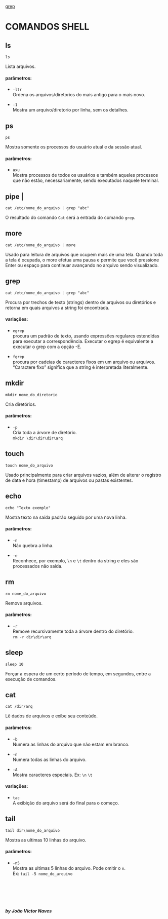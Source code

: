 [grep](#grep)

# COMANDOS SHELL
## ls
```
ls
```
Lista arquivos.

#### parâmetros:

- ``-ltr``<br>
Ordena os arquivos/diretorios do mais antigo para o mais novo.

- ``-1``<br>
Mostra um arquivo/diretorio por linha, sem os detalhes.

## ps
```
ps
```
Mostra somente os processos do usuário atual e da sessão atual.

#### parâmetros:
- ``axu`` <br>
Mostra processos de todos os usuários e também aqueles processos que não estão, necessariamente, sendo executados naquele terminal.

## pipe |

```
cat /etc/nome_do_arquivo | grep "abc"
```
O resultado do comando ``Cat`` será a entrada do comando ``grep``.

## more
```
cat /etc/nome_do_arquivo | more
```
Usado para leitura de arquivos que ocupem mais de uma tela. Quando toda a tela é ocupada, o more efetua uma pausa e permite que você pressione Enter ou espaço para continuar avançando no arquivo sendo visualizado.

<div id='grep'/>

## grep
```
cat /etc/nome_do_arquivo | grep "abc"
```
Procura por trechos de texto (strings) dentro de arquivos ou diretórios e retorna em quais arquivos a string foi encontrada.

#### variações:

- ``egrep`` <br>
procura um padrão de texto, usando expressões regulares estendidas para executar a correspondência. Executar o egrep é equivalente a executar o grep com a opção -E.

- ``fgrep`` <br>
procura por cadeias de caracteres fixos em um arquivo ou arquivos. “Caractere fixo” significa que a string é interpretada literalmente.

## mkdir
```
mkdir nome_do_diretorio
```
Cria diretórios.

#### parâmetros:
- ``-p`` <br>
Cria toda a árvore de diretório.<br>
``mkdir \dir\dir\dir\arq``

## touch
```
touch nome_do_arquivo
```
Usado principalmente para criar arquivos vazios, além de alterar o registro de data e hora (timestamp) de arquivos ou pastas existentes.

## echo
```
echo "Texto exemplo"
```
Mostra texto na saída padrão seguido por uma nova linha.

#### parâmetros:
- ``-n`` <br>
Não quebra a linha.

- ``-e``<br>
Reconhece, por exemplo, ``\n`` e ``\t`` dentro da string e eles são processados não saída.

## rm
```
rm nome_do_arquivo
```
Remove arquivos.

#### parâmetros:
- ``-r`` <br>
Remove recursivamente toda a árvore dentro do diretório.<br>
``rm -r dir\dir\arq``

## sleep
```
sleep 10
```
Forçar a espera de um certo período de tempo, em segundos, entre a execução de comandos.

## cat
```
cat /dir/arq
```
Lê dados de arquivos e exibe seu conteúdo.

#### parâmetros:
- ``-b`` <br>
Numera as linhas do arquivo que não estam em branco.

- ``-n`` <br>
Numera todas as linhas do arquivo.

- ``-A`` <br>
Mostra caracteres especiais. Ex: ``\n`` ``\t``

#### variações:

- ``tac`` <br>
A exibição do arquivo será do final para o começo.

## tail
```
tail dir\nome_do_arquivo
```
Mostra as ultimas 10 linhas do arquivo.

#### parâmetros:
- ``-n5`` <br>
Mostra as ultimas 5 linhas do arquivo. Pode omitir o ``n``.<br>
Ex: ``tail -5 nome_do_arquivo``


<br>
<br>
<br>
<br>

##### by João Victor Naves
